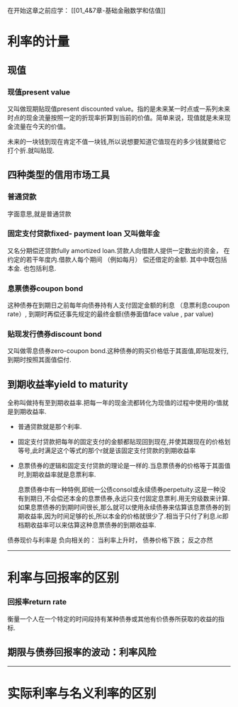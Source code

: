  
在开始这章之前应学：
[[01_4&7章-基础金融数学和估值]]
	
# 利率的计量

## 现值

### 现值present value

又叫做现期贴现值present  discounted value。指的是未来某一时点或一系列未来时点的现金流量按照一定的折现率折算到当前的价值。简单来说，现值就是未来现金流量在今天的价值。

未来的一块钱到现在肯定不值一块钱,所以说想要知道它值现在的多少钱就要给它打个折.就叫贴现.

## 四种类型的信用市场工具

### 普通贷款

字面意思,就是普通贷款

###  固定支付贷款fixed- payment loan 又叫做年金

又名分期偿还贷款fully amortized loan.贷款人向借款人提供一定数出的资金， 在约定的若干年度内.借款人每个期间 （例如每月） 偿还借定的金额. 其中中既包括本金. 也包括利息.

### 息票债券coupon bond

这种债券在到期日之前每年向债券持有人支付固定金额的利息 （息票利息coupon rate）, 到期时再偿还事先规定的最终金额(债券面值face value , par value)

### 贴现发行债券discount bond

又叫做零息债券zero-coupon bond.这种债券的购买价格低于其面值,即贴现发行,到期时按照其面值偿付.

## 到期收益率yield to maturity

全称叫做持有至到期收益率.把每一年的现金流都转化为现值的过程中使用的r值就是到期收益率.

* 普通贷款就是那个利率.
* 固定支付贷款把每年的固定支付的金额都贴现回到现在,并使其跟现在的价格划等号,此时满足这个等式的那个r就是该固定支付贷款的到期收益率
* 息票债券的逻辑和固定支付贷款的理论是一样的.当息票债券的价格等于其面值时,到期收益率就是息票利率.


  	息票债券中有一种特例,即统一公债consol或永续债券perpetuity.这是一种没有到期日,不会偿还本金的息票债券,永远只支付固定息票利.用无穷级数来计算.如果息票债券的到期时间很长,那么就可以使用永续债券来估算该息票债券的到期收益率,因为时间足够的长,所以本金的价格就很少了.相当于只付了利息.ic即档期收益率可以来估算这种息票债券的到期收益率.

债券现价与利率是 负向相关的： 当利率上升时， 债券价格下跌； 反之亦然

---

# 利率与回报率的区别

### 回报率return rate

衡量一个人在一个特定的时间段持有某种债券或其他有价债券所获取的收益的指标.



## 期限与债券回报率的波动：利率风险



---

# 实际利率与名义利率的区别

## 
